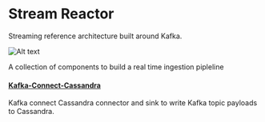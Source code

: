 # Stream Reactor
Streaming reference architecture built around Kafka. 

![Alt text](https://datamountaineer.files.wordpress.com/2016/01/stream-reactor-1.jpg?w=1320)

A collection of components to build a real time ingestion pipleline

#### [Kafka-Connect-Cassandra](kafka-connect/README.md)

Kafka connect Cassandra connector and sink to write Kafka topic payloads to Cassandra.
